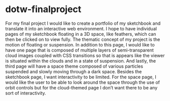 # dotw-finalproject
For my final project I would like to create a portfolio of my sketchbook and translate it into an interactive web environment. I hope to have individual pages of my sketchbook floating in a 3D space, like feathers, which can then be clicked on to view fully. The thematic concept of my project is the motion of floating or suspension. In addition to this page, I would like to have one page that is composed of multiple layers of semi-transparent cloud images coupled with CSS transitions so that is appears like the viewer is situated within the clouds and in a state of suspension. And lastly, the third page will have a space theme composed of various particles suspended and slowly moving through a dark space. 
Besides the sketchbook page, I want interactivity to be limited. For the space page, I would like the user to be able to look around the space through the use of orbit controls but for the cloud-themed page I don’t want there to be any sort of interactivity. 
